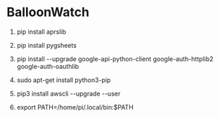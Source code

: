 # BalloonWatch

1. pip install aprslib
2. pip install pygsheets
3. pip install --upgrade google-api-python-client google-auth-httplib2 google-auth-oauthlib


1. sudo apt-get install python3-pip
2. pip3 install awscli --upgrade --user
3. export PATH=/home/pi/.local/bin:$PATH
